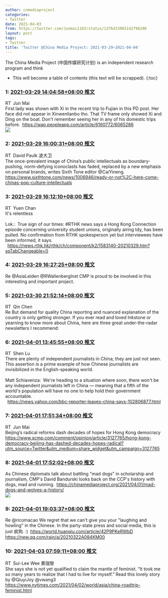```yaml
---
author: cnmediaproject
categories:
- Twitter
date: 2021-04-03
from: https://twitter.com/Junmai1103/status/1376415065142796290
layout: post
tags:
- Twitter
title: 'Twitter @China Media Project: 2021-03-29~2021-04-04'
---
```


The China Media Project (中国传媒研究计划) is an independent research program and think

* This will become a table of contents (this text will be scrapped).
{:toc}

### 1: [2021-03-29 14:04:58+08:00 推文](https://twitter.com/Junmai1103/status/1376415065142796290)

RT Jun Mai<br>First lady was shown with Xi in the recent trip to Fujian in this PD post. Her face did not appear in Xinwenlianbo tho. That TV frame only showed Xi and Ding on the boat. Don't remember seeing her in any of his domestic trips before. <a href="https://wap.peopleapp.com/article/6160772/6065286" target="_blank" rel="noopener noreferrer">https://wap.peopleapp.com/article/6160772/6065286</a><br><img style src="https://pbs.twimg.com/media/ExoBMSlVEAAmFAQ?format=jpg&name=orig" referrerpolicy="no-referrer">

### 2: [2021-03-29 16:00:31+08:00 推文](https://twitter.com/davidpaulk/status/1376444143484870658)

RT David Paulk 波大卫<br>The once-prevalent image of China’s public intellectuals as boundary-pushing, norm-defying iconoclasts has faded, replaced by a new emphasis on personal brands, writes Sixth Tone editor @CaiYineng. <a href="https://www.sixthtone.com/news/1006946/ready-or-not%2C-here-come-chinas-pop-culture-intellectuals" target="_blank" rel="noopener noreferrer">https://www.sixthtone.com/news/1006946/ready-or-not%2C-here-come-chinas-pop-culture-intellectuals</a>

### 3: [2021-03-29 16:12:10+08:00 推文](https://twitter.com/xinwenxiaojie/status/1376447075207024640)

RT Yuen Chan<br>It's relentless<br><br>Lok.: True sign of our times: #RTHK news says a Hong Kong Connection episode concerning university student unions, originally airing tdy, has been pulled. No confirmation from RTHK spokesperson yet but interviewees have been informed, it says.<br> <a href="https://news.rthk.hk/rthk/ch/component/k2/1583140-20210329.htm?spTabChangeable=0" target="_blank" rel="noopener noreferrer">https://news.rthk.hk/rthk/ch/component/k2/1583140-20210329.htm?spTabChangeable=0</a>

### 4: [2021-03-29 16:27:25+08:00 推文](https://twitter.com/cnmediaproject/status/1376450911619461121)

Re @AsiaLeiden @RWallenbergInst CMP is proud to be involved in this interesting and important project.

### 5: [2021-03-30 21:52:14+08:00 推文](https://twitter.com/QinchenCQ/status/1376895043307376640)

RT Qin Chen<br>Re But demand for quality China reporting and nuanced explanation of the country is only getting stronger. If you ever read and loved Inkstone or yearning to know more about China, here are three great under-the-radar newsletters I recommend:

### 6: [2021-04-01 13:45:55+08:00 推文](https://twitter.com/shenlulushen/status/1377497431634509825)

RT Shen Lu<br>There are plenty of independent journalists in China; they are just not seen. This assertion is a prime example of how Chinese journalists are invisibilized in the English-speaking world.<br><br>Matt Schiavenza: We're heading to a situation where soon, there won't be any independent journalists left in China — meaning that a fifth of the world's population will have no one to help hold their government accountable.<br> <a href="https://news.yahoo.com/bbc-reporter-leaves-china-says-102806877.html" target="_blank" rel="noopener noreferrer">https://news.yahoo.com/bbc-reporter-leaves-china-says-102806877.html</a>

### 7: [2021-04-01 17:51:34+08:00 推文](https://twitter.com/Junmai1103/status/1377559252944871425)

RT Jun Mai<br>Beijing’s radical reforms dash decades of hopes for Hong Kong democracy <a href="https://www.scmp.com/comment/opinion/article/3127765/hong-kong-democracy-beijing-has-dashed-decades-hopes-radical?utm_source=Twitter&utm_medium=share_widget&utm_campaign=3127765" target="_blank" rel="noopener noreferrer">https://www.scmp.com/comment/opinion/article/3127765/hong-kong-democracy-beijing-has-dashed-decades-hopes-radical?utm_source=Twitter&utm_medium=share_widget&utm_campaign=3127765</a>

### 8: [2021-04-01 17:52:02+08:00 推文](https://twitter.com/cnmediaproject/status/1377559369919905794)

As Chinese diplomats talk about battling "mad dogs" in scholarship and journalism, CMP's David Bandurski looks back on the CCP's history with dogs, mad and running. <a href="https://chinamediaproject.org/2021/04/01/mad-dogs-and-wolves-a-history/" target="_blank" rel="noopener noreferrer">https://chinamediaproject.org/2021/04/01/mad-dogs-and-wolves-a-history/</a><br><img style src="https://pbs.twimg.com/media/Ex4S7snWUAA1osw?format=png&name=orig" referrerpolicy="no-referrer">

### 9: [2021-04-01 19:03:37+08:00 推文](https://twitter.com/cnmediaproject/status/1377577383574769664)

Re @ricomacao We regret that we can't give you your "laughing and howling" in the Chinese. In the party-state press and social media, this is just 疯狗.    :) <a href="https://world.huanqiu.com/article/42P9PKeRWbD" target="_blank" rel="noopener noreferrer">https://world.huanqiu.com/article/42P9PKeRWbD</a> <a href="https://new.qq.com/rain/a/20210322A084KM00" target="_blank" rel="noopener noreferrer">https://new.qq.com/rain/a/20210322A084KM00</a>

### 10: [2021-04-03 07:59:11+08:00 推文](https://twitter.com/suilee/status/1378134951556644864)

RT Sui-Lee Wee 黄瑞黎<br>She says she is not yet qualified to claim the mantle of feminist. “It took me so many years to realize that I had to live for myself.” Read this lovely story by ⁦@QiuyiJoy⁩ ⁦@vwang3⁩ <a href="https://www.nytimes.com/2021/04/02/world/asia/china-roadtrip-feminist.html" target="_blank" rel="noopener noreferrer">https://www.nytimes.com/2021/04/02/world/asia/china-roadtrip-feminist.html</a>

